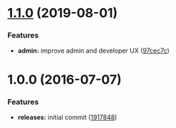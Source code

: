 <a name="1.1.0"></a>
# [1.1.0](https://github.com/arckinteractive/elgg-twilio-sms/compare/1.0.0...v1.1.0) (2019-08-01)


### Features

* **admin:** improve admin and developer UX ([97cec7c](https://github.com/arckinteractive/elgg-twilio-sms/commit/97cec7c))



<a name="1.0.0"></a>
# 1.0.0 (2016-07-07)


### Features

* **releases:** initial commit ([1917848](https://github.com/arckinteractive/elgg-twilio-sms/commit/1917848))



